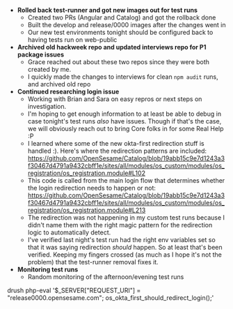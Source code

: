 - **Rolled back test-runner and got new images out for test runs**
	- Created two PRs (Angular and Catalog) and got the rollback done
	- Built the develop and release/0000 images after the changes went in
	- Our new test environments tonight should be configured back to having tests run on web-public
- **Archived old hackweek repo and updated interviews repo for P1 package issues**
	- Grace reached out about these two repos since they were both created by me.
	- I quickly made the changes to interviews for clean `npm audit` runs, and archived old repo
- **Continued researching login issue**
	- Working with Brian and Sara on easy repros or next steps on investigation.
	- I'm hoping to get enough information to at least be able to debug in case tonight's test runs _also_ have issues. Though if that's the case, we will obviously reach out to bring Core folks in for some Real Help :P
	- I learned where some of the new okta-first redirection stuff is handled :). Here's where the redirection patterns are included: https://github.com/OpenSesame/Catalog/blob/19abb15c9e7d1243a3f30467d4791a9432cbff1e/sites/all/modules/os_custom/modules/os_registration/os_registration.module#L102
	- This code is called from the main login flow that determines whether the login redirection needs to happen or not: https://github.com/OpenSesame/Catalog/blob/19abb15c9e7d1243a3f30467d4791a9432cbff1e/sites/all/modules/os_custom/modules/os_registration/os_registration.module#L213
	- The redirection was not happening in my custom test runs because I didn't name them with the right magic pattern for the redirection logic to automatically detect.
	- I've verified last night's test run had the right env variables set so that it was saying redirection _should_ happen. So at least that's been verified. Keeping my fingers crossed (as much as I hope it's not the problem) that the test-runner removal fixes it.
- **Monitoring test runs**
	- Random monitoring of the afternoon/evening test runs

drush php-eval '$_SERVER["REQUEST_URI"] = "release0000.opensesame.com"; os_okta_first_should_redirect_login();'